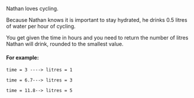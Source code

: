 Nathan loves cycling.

Because Nathan knows it is important to stay hydrated, he drinks 0.5 litres of water per hour of cycling.

You get given the time in hours and you need to return the number of litres Nathan will drink, rounded to the smallest value.

#### For example:
```
time = 3 ----> litres = 1

time = 6.7---> litres = 3

time = 11.8--> litres = 5
```
